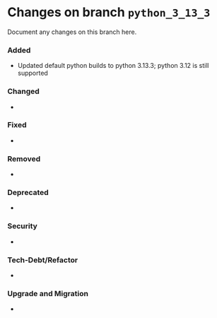 # Changes on branch `python_3_13_3`
Document any changes on this branch here.
### Added
- Updated default python builds  to python 3.13.3; python 3.12 is still supported

### Changed
- 

### Fixed
- 

### Removed
- 

### Deprecated
- 

### Security
- 

### Tech-Debt/Refactor
- 

### Upgrade and Migration
- 
